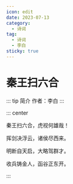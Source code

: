 ```yaml
---
icon: edit
date: 2023-07-13
category:
  - 诗词
tag:
  - 诗词
  - 李白
sticky: true
---
```


# 秦王扫六合

<!-- more -->

::: tip 简介
作者：李白
:::


::: center

秦王扫六合，虎视何雄哉！

挥剑决浮云，诸侯尽西来。

明断自天启，大略驾群才。

收兵铸金人，函谷正东开。

:::